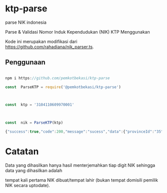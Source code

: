 
# ktp-parse

parse NIK indonesia

  

Parse & Validasi Nomor Induk Kependudukan (NIK) KTP Menggunakan

  

Kode ini merupakan modifikasi dari https://github.com/rahadiana/nik_parser.ts.

  
  

## Penggunaan

```ts

npm i https://github.com/pemkotbekasi/ktp-parse

```

```ts
const  ParseKTP = require('@pemkotbekasi/ktp-parse')

  

const  ktp = '3104110609970001'

  

const  nik = ParseKTP(ktp)

{"success":true,"code":200,"message":"sucess","data":{"provinceId":"35","province":"JAWA TIMUR","kabupatenKotaId":"3575","kabupatenKota":"KOTA PASURUAN","kecamatanId":"357501","kecamatan":"GADINGREJO","kodepos":"67138","kelamin":"pria","lahir":"2018-01-23T17:00:00.000Z","uniqcode":"0007"}}
```

  

# Catatan

Data yang dihasilkan hanya hasil menterjemahkan tiap digit NIK sehingga data yang dihasilkan adalah

tempat kali pertama NIK dibuat/tempat lahir (bukan tempat domisili pemilik NIK secara uptodate).
